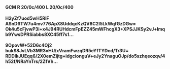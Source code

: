 #### GCM R 20/0c/400 L 20/0c/400
**H2yZf7uod5wH5RlF**<br/>**ASnD6TW7u4mv776ApX8UddqcKzQV8C2I5LkWqfGzDGw=**<br/>**Ok4u5cFjvwP3i+x4J94RUHdcmFpEZZ45mWFhcgX3+XPSJJKSy2vJ+lmqb9YwsDPRSiabbs8XC45ff7s1...**<br/><br/>
**9OpovW+52D6c4Oj2**<br/>**bukS8JvLVb3MR3oHU/xVramFwzqDR5eYfTYDcd/Tr3U=**<br/>**RDDlkJUEqq6/2X0emZijtg+idgcionguV+eJy2YnaguOJp/do5szhqeozqv/4h52f/NRaYnTrs/2ZfVh...**